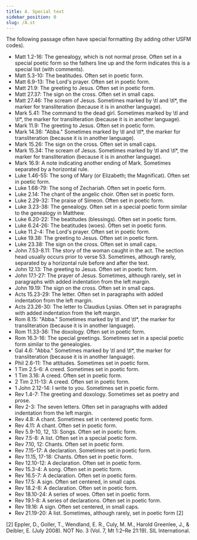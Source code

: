 ```yaml
---
title: A. Special text
sidebar_position: 0
slug: /A.st
---
```




The following passage often have special formatting (by adding other USFM codes).

- Matt 1.2-16: The genealogy, which is not normal prose. Often set in a special poetic form so the fathers line up and the form indicates this is a special list (with comments).
- Matt 5.3-10: The beatitudes. Often set in poetic form.
- Matt 6.9-13: The Lord's prayer. Often set in poetic form.
- Matt 21.9: The greeting to Jesus. Often set in poetic form.
- Matt 27.37: The sign on the cross. Often set in small caps.
- Matt 27.46: The scream of Jesus. Sometimes marked by \tl and \tl*, the marker for transliteration (because it is in another language).
- Mark 5.41: The command to the dead girl. Sometimes marked by \tl and \tl*, the marker for transliteration (because it is in another language).
- Mark 11.9: The greeting to Jesus. Often set in poetic form.
- Mark 14.36: "Abba." Sometimes marked by \tl and \tl*, the marker for transliteration (because it is in another language).
- Mark 15.26: The sign on the cross. Often set in small caps.
- Mark 15.34: The scream of Jesus. Sometimes marked by \tl and \tl*, the marker for transliteration (because it is in another language).
- Mark 16.9: A note indicating another ending of Mark. Sometimes separated by a horizontal rule.
- Luke 1.46-55: The song of Mary (or Elizabeth; the Magnificat). Often set in poetic form.
- Luke 1.68-79: The song of Zechariah. Often set in poetic form.
- Luke 2.14: The chant of the angelic choir. Often set in poetic form.
- Luke 2.29-32: The praise of Simeon. Often set in poetic form.
- Luke 3.23-38: The genealogy. Often set in a special poetic form similar to the genealogy in Matthew.
- Luke 6.20-22: The beatitudes (blessings). Often set in poetic form.
- Luke 6.24-26: The beatitudes (woes). Often set in poetic form.
- Luke 11.2-4: The Lord's prayer. Often set in poetic form.
- Luke 19.38: The greeting to Jesus. Often set in poetic form.
- Luke 23.38: The sign on the cross. Often set in small caps.
- John 7.53-8.11: The story of the woman caught in the act. The section head usually occurs prior to verse 53. Sometimes, although rarely, separated by a horizontal rule before and after the text.
- John 12.13: The greeting to Jesus. Often set in poetic form.
- John 17.1-27: The prayer of Jesus. Sometimes, although rarely, set in paragraphs with added indentation from the left margin.
- John 19.19: The sign on the cross. Often set in small caps.
- Acts 15.23-29: The letter. Often set in paragraphs with added indentation from the left margin.
- Acts 23.26-30: The letter to Claudius Lysias. Often set in paragraphs with added indentation from the left margin.
- Rom 8.15: "Abba." Sometimes marked by \tl and \tl*, the marker for transliteration (because it is in another language).
- Rom 11.33-36: The doxology. Often set in poetic form.
- Rom 16.3-16: The special greetings. Sometimes set in a special poetic form similar to the genealogies.
- Gal 4.6: "Abba." Sometimes marked by \tl and \tl*, the marker for transliteration (because it is in another language).
- Phil 2.6-11: The attitudes. Sometimes set in poetic form.
- 1 Tim 2.5-6: A creed. Sometimes set in poetic form.
- 1 Tim 3.16: A creed. Often set in poetic form.
- 2 Tim 2.11-13: A creed. Often set in poetic form.
- 1 John 2.12-14: I write to you. Sometimes set in poetic form.
- Rev 1.4-7: The greeting and doxology. Sometimes set as poetry and prose.
- Rev 2-3: The seven letters. Often set in paragraphs with added indentation from the left margin.
- Rev 4.8: A chant. Sometimes set in centered poetic form.
- Rev 4.11: A chant. Often set in poetic form.
- Rev 5.9-10, 12, 13: Songs. Often set in poetic form.
- Rev 7.5-8: A list. Often set in a special poetic form.
- Rev 7.10, 12: Chants. Often set in poetic form.
- Rev 7.15-17: A declaration. Sometimes set in poetic form.
- Rev 11.15, 17-18: Chants. Often set in poetic form.
- Rev 12.10-12: A declaration. Often set in poetic form.
- Rev 15.3-4: A song. Often set in poetic form.
- Rev 16.5-7: A declaration. Often set in poetic form.
- Rev 17.5: A sign. Often set centered, in small caps.
- Rev 18.2-8: A declaration. Often set in poetic form.
- Rev 18.10-24: A series of woes. Often set in poetic form.
- Rev 19.1-8: A series of declarations. Often set in poetic form.
- Rev 19.16: A sign. Often set centered, in small caps.
- Rev 21.19-20: A list. Sometimes, although rarely, set in poetic form [2]

[2] Eppler, D., Goller, T., Wendland, E. R., Culy, M. M., Harold Greenlee, J., & Deibler, E. (July 2008). NOT No. 3 (Vol. 7, Mt 1:2–Re 21:19). SIL International.

